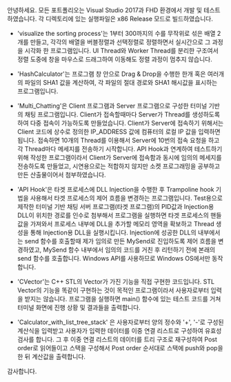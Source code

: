안녕하세요.
모든 포트폴리오는 Visual Studio 2017과 FHD 환경에서 개발 및 테스트하였습니다.
각 디렉토리에 있는 실행파일은 x86 Release 모드로 빌드하였습니다.

 - 'visualize the sorting process'는 1부터 300까지의 수를 무작위로 섞은 배열 2개를 만들고, 각각의 배열을 버블정렬과 선택정렬로 정렬하면서 실시간으로 그 과정을 시각화 한 프로그램입니다. UI Thread와 Worker Thread를 분리한 구조여서 정렬 도중에 창을 마우스로 드래그하여 이동해도 정렬 과정이 멈추지 않습니다.

 - 'HashCalculator'는 프로그램 창 안으로 Drag & Drop을 수행한 한개 혹은 여러개의 파일의 SHA1 값을 계산하여, 각 파일의 절대 경로와 SHA1 해시값을 표시하는 프로그램입니다.

 - 'Multi_Chatting'은 Client 프로그램과 Server 프로그램으로 구성한 터미널 기반의 채팅 프로그램입니다. Client가 접속할때마다 Server가 Thread를 생성하도록 하여 다중 접속이 가능하도록 만들었습니다. Client가 Server에 접속하기 위해서는 Client 코드에 상수로 정의한 IP_ADDRESS 값에 컴퓨터의 로컬 IP 값을 입력하면 됩니다. 접속하면 10개의 Thread를 이용해서 Server에 10번의 접속 요청을 하고 각 Thread마다 메세지를 전송하기 시작합니다. API Hook과 연계하여 테스트하기 위해 작성한 프로그램이라서 Client가 Server에 접속함과 동시에 임의의 메세지를 전송하도록 만들었고, 시연용으로는 적합하지 않지만 소켓 프로그래밍을 공부하고 만든 산출물이어서 첨부하였습니다.

 - 'API Hook'은 타겟 프로세스에 DLL Injection을 수행한 후 Trampoline hook 기법을 사용해서 타겟 프로세스의 제어 흐름을 변경하는 프로그램입니다. Test용으로 제작한 터미널 기반 채팅 서버 프로그램(타겟 프로그램)의 PID값과 Injection용 DLL이 위치한 경로를 인수로 첨부해서 프로그램을 실행하면 타겟 프로세스의 핸들값을 가져와서 프로세스 내부에 DLL을 추가할 메모리 영역을 확보하고 Thread 생성을 통해 Injection용 DLL을 실행시킵니다. Injection에 성공한 DLL의 내부에서는 send 함수를 호출할때 제가 임의로 만든 MySend로 진입하도록 제어 흐름을 변경하였고, MySend 함수 내부에서 임의의 코드를 거친 후 리턴하기 전에 본래의 send 함수를 호출합니다. Windows API를 사용하므로 Windows OS에서만 동작합니다.

 - 'CVector'는 C++ STL의 Vector가 가진 기능을 직접 구현한 코드입니다. STL Vector의 기능을 똑같이 구현하는 것이 목적인 프로그램이라서 사용자로부터 입력을 받지는 않습니다. 프로그램을 실행하면 main() 함수에 있는 테스트 코드를 거쳐 터미널 화면에 진행 상황 및 결과들을 출력합니다.

 - 'Calculator_with_list_tree_stack' 은 사용자로부터 양의 정수와 '+', '-'로 구성된 계산식을 입력받고 사용자가 입력한 데이터를 이중 연결 리스트로 구성하여 유효성 검사를 합니다. 그 후 이중 연결 리스트의 데이터를 트리 구조로 재구성하여 Post order로 읽어들이고 스택을 구성해서 Post order 순서대로 스택에 push와 pop을 한 뒤 계산값을 출력합니다.

감사합니다.
